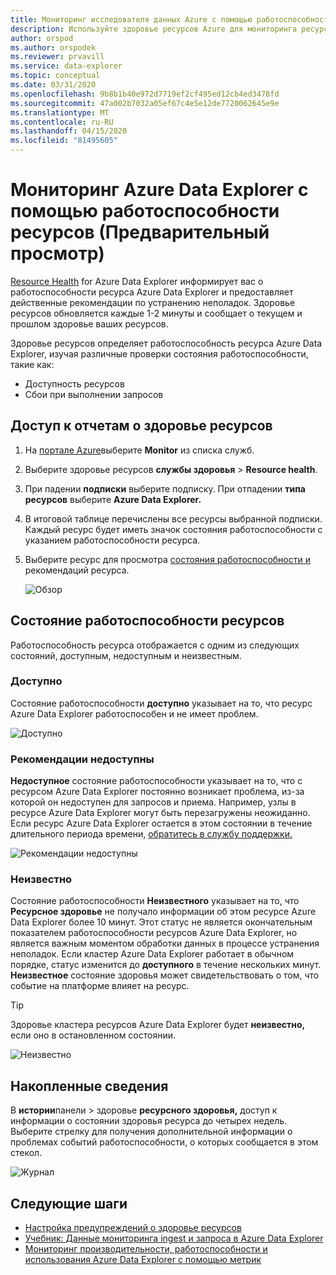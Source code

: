 ```yaml
---
title: Мониторинг исследователя данных Azure с помощью работоспособности ресурсов
description: Используйте здоровье ресурсов Azure для мониторинга ресурсов Azure Data Explorer.
author: orspod
ms.author: orspodek
ms.reviewer: prvavill
ms.service: data-explorer
ms.topic: conceptual
ms.date: 03/31/2020
ms.openlocfilehash: 9b8b1b40e972d7719ef2cf495ed12cb4ed3478fd
ms.sourcegitcommit: 47a002b7032a05ef67c4e5e12de7720062645e9e
ms.translationtype: MT
ms.contentlocale: ru-RU
ms.lasthandoff: 04/15/2020
ms.locfileid: "81495605"
---
```

# <a name="monitor-azure-data-explorer-using-resource-health-preview"></a>Мониторинг Azure Data Explorer с помощью работоспособности ресурсов (Предварительный просмотр)

[Resource Health](/azure/service-health/resource-health-overview) for Azure Data Explorer информирует вас о работоспособности ресурса Azure Data Explorer и предоставляет действенные рекомендации по устранению неполадок. Здоровье ресурсов обновляется каждые 1-2 минуты и сообщает о текущем и прошлом здоровье ваших ресурсов. 

Здоровье ресурсов определяет работоспособность ресурса Azure Data Explorer, изучая различные проверки состояния работоспособности, такие как:
* Доступность ресурсов
* Сбои при выполнении запросов

## <a name="access-resource-health-reporting"></a>Доступ к отчетам о здоровье ресурсов

1. На [портале Azure](https://portal.azure.com/)выберите **Monitor** из списка служб.
1. Выберите здоровье ресурсов **службы здоровья** > **Resource health**.
1. При падении **подписки** выберите подписку. При отпадении **типа ресурсов** выберите **Azure Data Explorer.**
1. В итоговой таблице перечислены все ресурсы выбранной подписки. Каждый ресурс будет иметь значок состояния работоспособности с указанием работоспособности ресурса.
1. Выберите ресурс для просмотра [состояния работоспособности и](#resource-health-status) рекомендаций ресурса.

    ![Обзор](media/monitor-with-resource-health/resource-health-overview.png)

## <a name="resource-health-status"></a>Состояние работоспособности ресурсов

Работоспособность ресурса отображается с одним из следующих состояний, доступным, недоступным и неизвестным.

### <a name="available"></a>Доступно

Состояние работоспособности **доступно** указывает на то, что ресурс Azure Data Explorer работоспособен и не имеет проблем.

![Доступно](media/monitor-with-resource-health/available.png)

### <a name="unavailable"></a>Рекомендации недоступны

**Недоступное** состояние работоспособности указывает на то, что с ресурсом Azure Data Explorer постоянно возникает проблема, из-за которой он недоступен для запросов и приема. Например, узлы в ресурсе Azure Data Explorer могут быть перезагружены неожиданно. Если ресурс Azure Data Explorer остается в этом состоянии в течение длительного периода времени, [обратитесь в службу поддержки.]()

![Рекомендации недоступны](media/monitor-with-resource-health/unavailable.png)

### <a name="unknown"></a>Неизвестно

Состояние работоспособности **Неизвестного** указывает на то, что **Ресурсное здоровье** не получало информации об этом ресурсе Azure Data Explorer более 10 минут. Этот статус не является окончательным показателем работоспособности ресурсов Azure Data Explorer, но является важным моментом обработки данных в процессе устранения неполадок. Если кластер Azure Data Explorer работает в обычном порядке, статус изменится до **доступного** в течение нескольких минут. **Неизвестное** состояние здоровья может свидетельствовать о том, что событие на платформе влияет на ресурс. 

> [!TIP]
> Здоровье кластера ресурсов Azure Data Explorer будет **неизвестно,** если оно в остановленном состоянии.

![Неизвестно](media/monitor-with-resource-health/unknown.png)

## <a name="historical-information"></a>Накопленные сведения

В **истории**панели > здоровье **ресурсного здоровья,** доступ к информации о состоянии здоровья ресурса до четырех недель. Выберите стрелку для получения дополнительной информации о проблемах событий работоспособности, о которых сообщается в этом стекол. 

![Журнал](media/monitor-with-resource-health/healthhistory.png)

## <a name="next-steps"></a>Следующие шаги

* [Настройка предупреждений о здоровье ресурсов](https://docs.microsoft.com/azure/service-health/resource-health-alert-arm-template-guide)
* [Учебник: Данные мониторинга ingest и запроса в Azure Data Explorer](ingest-data-no-code.md)
* [Мониторинг производительности, работоспособности и использования Azure Data Explorer с помощью метрик](using-metrics.md)
